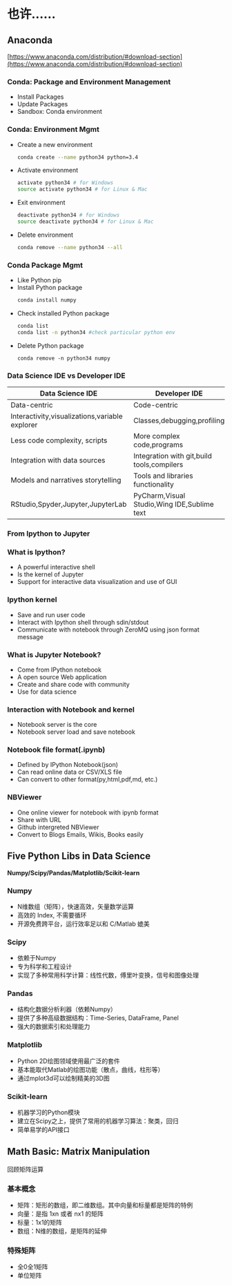# 也许……

## Anaconda
[https://www.anaconda.com/distribution/#download-section](https://www.anaconda.com/distribution/#download-section)

### Conda: Package and Environment Management
* Install Packages
* Update Packages
* Sandbox: Conda environment

### Conda: Environment Mgmt
* Create a new environment
  ```sh
  conda create --name python34 python=3.4
  ```
* Activate environment
  ```sh
  activate python34 # for Windows
  source activate python34 # for Linux & Mac
  ```
* Exit environment
  ```sh
  deactivate python34 # for Windows
  source deactivate python34 # for Linux & Mac
  ```
* Delete environment
  ```sh
  conda remove --name python34 --all
  ```

### Conda Package Mgmt
* Like Python pip
* Install Python package
  ```sh
  conda install numpy
  ```
* Check installed Python package
  ```sh
  conda list
  conda list -n python34 #check particular python env
  ```
* Delete Python package
  ```
  conda remove -n python34 numpy
  ```

### Data Science IDE vs Developer IDE
Data Science IDE | Developer IDE
-|-
Data-centric|Code-centric
Interactivity,visualizations,variable explorer|Classes,debugging,profiling
Less code complexity, scripts|More complex code,programs
Integration with data sources|Integration with git,build tools,compilers
Models and narratives storytelling|Tools and libraries functionality
RStudio,Spyder,Jupyter,JupyterLab|PyCharm,Visual Studio,Wing IDE,Sublime text

### From Ipython to Jupyter

### What is Ipython?
* A powerful interactive shell
* Is the kernel of Jupyter
* Support for interactive data visualization and use of GUI

### Ipython kernel
* Save and run user code
* Interact with Ipython shell through sdin/stdout
* Communicate with notebook through ZeroMQ using json format message

### What is Jupyter Notebook?
* Come from IPython notebook
* A open source Web application
* Create and share code with community
* Use for data science

### Interaction with Notebook and kernel
* Notebook server is the core
* Notebook server load and save notebook

### Notebook file format(.ipynb)
* Defined by IPython Notebook(json)
* Can read online data or CSV/XLS file
* Can convert to other format(py,html,pdf,md, etc.)

### NBViewer
* One online viewer for notebook with ipynb format
* Share with URL
* Github intergreted NBViewer
* Convert to Blogs Emails, Wikis, Books easily

## Five Python Libs in Data Science

**Numpy/Scipy/Pandas/Matplotlib/Scikit-learn**

### Numpy
* N维数组（矩阵），快速高效，矢量数学运算
* 高效的 Index, 不需要循环
* 开源免费跨平台，运行效率足以和 C/Matlab 媲美

### Scipy
* 依赖于Numpy
* 专为科学和工程设计
* 实现了多种常用科学计算：线性代数，傅里叶变换，信号和图像处理

### Pandas
* 结构化数据分析利器（依赖Numpy）
* 提供了多种高级数据结构：Time-Series, DataFrame, Panel
* 强大的数据索引和处理能力

### Matplotlib
* Python 2D绘图领域使用最广泛的套件
* 基本能取代Matlab的绘图功能（散点，曲线，柱形等）
* 通过mplot3d可以绘制精美的3D图

### Scikit-learn
* 机器学习的Python模块
* 建立在Scipy之上，提供了常用的机器学习算法：聚类，回归
* 简单易学的API接口

## Math Basic: Matrix Manipulation
回顾矩阵运算

### 基本概念
* 矩阵：矩形的数组，即二维数组。其中向量和标量都是矩阵的特例
* 向量：是指 1xn 或者 nx1 的矩阵
* 标量：1x1的矩阵
* 数组：N维的数组，是矩阵的延伸

### 特殊矩阵
* 全0全1矩阵
* 单位矩阵

